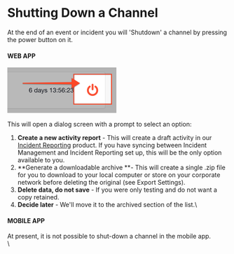 # Shutting Down a Channel

At the end of an event or incident you will 'Shutdown' a channel by pressing the power button on it.

#### WEB APP

![](<../../.gitbook/assets/shutting down a channel.png>)

This will open a dialog screen with a prompt to select an option:

1. **Create a new activity report** - This will create a draft activity in our [Incident Reporting](../../incident-reporting/getting-started.md) product. If you have syncing between Incident Management and Incident Reporting set up, this will be the only option available to you. 
2. **Generate a downloadable archive **- This will create a single .zip file for you to download to your local computer or store on your corporate network before deleting the original (see Export Settings).
3. **Delete data, do not save** - If you were only testing and do not want a copy retained.
4. **Decide later** - We'll move it to the archived section of the list.\


#### MOBILE APP

At present, it is not possible to shut-down a channel in the mobile app.\
\
